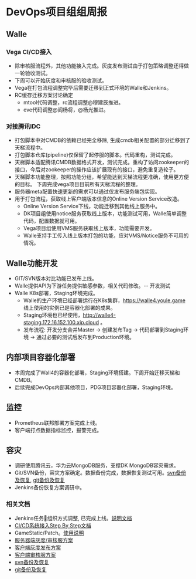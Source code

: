 # DevOps项目组组周报

## Walle

### Vega CI/CD接入

* 除审核服流程外，其他功能接入完成。灰度发布测试由于打包策略调整还得做一轮验收测试。
* 下周可以开始灰度和审核服的验收测试。
* Vega在打包流程调整完毕后需要迁移到正式环境的Walle和Jenkins。
* RC缓存迁移方案讨论确定
  * mtool代码调整，rc流程调整@穆建辰推进。
  * eve代码调整@阎杨将，@杨光推进。

### 对接腾讯IDC

* 打包脚本中对CMDB的依赖已经完全移除, 生成cmdb相关配置的部分迁移到了天梯流程中。
* 打包脚本仓库(pipeline)仅保留了起停服的脚本。代码重构，测试完成。
* 天梯脚本适配腾讯CMDB数据格式开发，测试完成。重构了访问zookeeper的接口，今后对zookeeper的操作应该扩展现有的接口，避免重复造轮子。
* 天梯脚本功能整理，按照功能分组，希望能达到天梯流程更准确，使用更方便的目标。 下周完成vega项目目前所有天梯流程的整理。
* 服务器meta配置快速更新的需求可以通过仅发布服务端包实现。
* 用于打包流程，获取线上客户端版本信息的Online Version Service改造。
  * Online Version Service下线，功能迁移到其他线上服务中。
  * DK项目组使用notice服务获取线上版本，功能测试可用，Walle简单调整代码，配置数据就可用。
  * Vega项目组使用VMS服务获取线上版本，功能需要开发。
  * Walle支持手工传入线上版本打包的功能，应对VMS/Notice服务不可用的情况。

## Walle功能开发

* GIT/SVN版本对比功能已发布上线。
* Walle提供API为下游任务提供敏感参数，相关代码修改。-- 开发测试
* Walle K8s部署，Staging环境完成。
  * Walle的生产环境已经部署运行在K8s集群，https://walle4.youle.game 线上使用的实例已是容器化部署的成果。
  * Staging环境也已经使用，http://walle4-staging.172.16.152.100.xip.cloud 。
  * 发布流程: 开发分支合并Master -> 创建发布Tag -> 代码部署到Staging环境 -> 通过必要的测试后发布到Production环境。

## 内部项目容器化部署

* 本周完成了Wall4的容器化部署，Staging环境搭建。下周开始迁移天梯和CMDB。
* 后续完成DevOps内部其他项目，PDG项目容器化部署，Staging环境。

## 监控

* Prometheus联邦部署方案完成上线。
* 客户端打点数据指标监控，报警完成。

## 容灾

* 调研使用腾讯云，华为云MongoDB服务，支撑DK MongoDB容灾需求。
* Git/SVN备份，容灾方案确定。数据备份完成，数据恢复测试可用。[svn备份及恢复](https://git.youle.game/TC/TSD/OPS/documents/wikis/%E6%96%B0SVN%20%E5%A4%87%E4%BB%BD%E5%8F%8A%E6%81%A2%E5%A4%8D), [git备份及恢复](https://git.youle.game/TC/TSD/OPS/documents/wikis/GitLab%20%E5%A4%87%E4%BB%BD%E5%8F%8A%E6%81%A2%E5%A4%8D)
* Jenkins备份恢复方案调研中。

### 相关文档

* Jenkins任务组织方式调整, 已完成上线。[说明文档](https://git.youle.game/TC/TSD/DevOps/dune/wikis/jenkins_authorization)
* [CI/CD系统接入Step By Step文档](https://git.youle.game/TC/TSD/DevOps/dune/wikis/integrate_walle_step_by_step)
* GameStatic/Patch。[使用说明](https://git.youle.game/TC/TSD/DevOps/dune/wikis/Release-Note-v0.1.2)
* [服务器端灰度/审核服方案](https://git.youle.game/TC/TSD/DevOps/dune/wikis/%E5%90%8E%E7%AB%AF%E6%96%87%E6%A1%A3/appstore_review_and_gray)
* [客户端灰度发布方案](https://git.youle.game/TC/TSD/DevOps/dune/wikis/%E5%89%8D%E7%AB%AF%E6%96%87%E6%A1%A3/gray-server)
* [客户端审核服方案](https://git.youle.game/TC/TSD/DevOps/dune/wikis/%E5%89%8D%E7%AB%AF%E6%96%87%E6%A1%A3/apple-review-version)
* [svn备份及恢复](https://git.youle.game/TC/TSD/OPS/documents/wikis/%E6%96%B0SVN%20%E5%A4%87%E4%BB%BD%E5%8F%8A%E6%81%A2%E5%A4%8D)
* [git备份及恢复](https://git.youle.game/TC/TSD/OPS/documents/wikis/GitLab%20%E5%A4%87%E4%BB%BD%E5%8F%8A%E6%81%A2%E5%A4%8D)

 